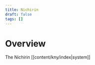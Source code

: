```yaml
---
title: Nichirin
draft: false
tags: []
---
```

# Overview 

The Nichirin [[content/kny/index|system]]  